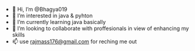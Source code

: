 - 👋 Hi, I’m @Bhagya019
- 👀 I’m interested in java & pyhton 
- 🌱 I’m currently learning java basically
- 💞️ I’m looking to collaborate with proffesionals in view of enhancing my skills
- 📫 use rajmass176@gmail.com for reching me out

<!---
Bhagya019/Bhagya019 is a ✨ special ✨ repository because its `README.md` (this file) appears on your GitHub profile.
You can click the Preview link to take a look at your changes.
--->
